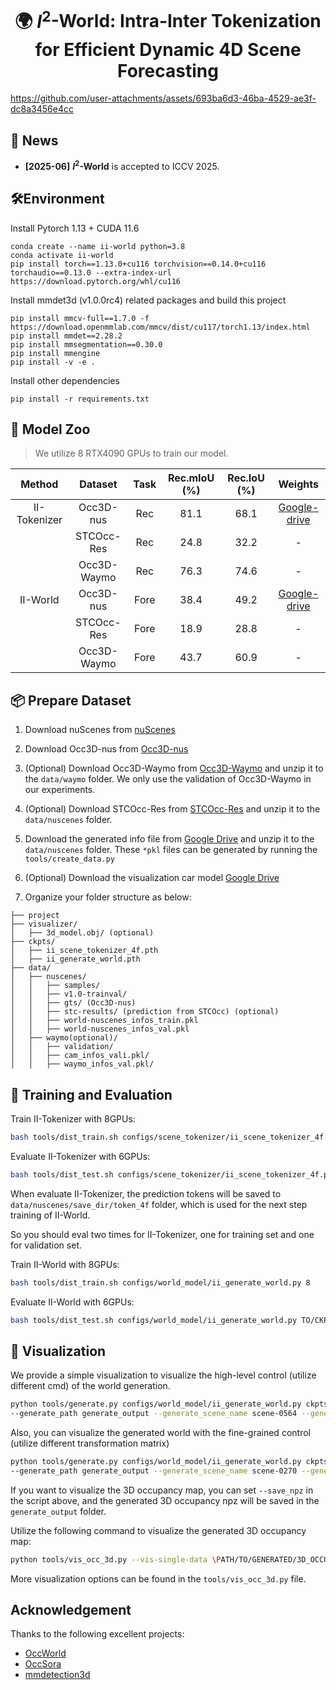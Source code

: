 <div align="center">

# 🌍 $I^2$-World: Intra-Inter Tokenization for Efficient Dynamic 4D Scene Forecasting 

</div>

https://github.com/user-attachments/assets/693ba6d3-46ba-4529-ae3f-dc8a3456e4cc

## 🚀 News

* **[2025-06]** **$I^2$-World** is accepted to ICCV 2025.


## 🛠️Environment

Install Pytorch 1.13 + CUDA 11.6

```setup
conda create --name ii-world python=3.8
conda activate ii-world
pip install torch==1.13.0+cu116 torchvision==0.14.0+cu116 torchaudio==0.13.0 --extra-index-url https://download.pytorch.org/whl/cu116
```

Install mmdet3d (v1.0.0rc4) related packages and build this project
```setup
pip install mmcv-full==1.7.0 -f https://download.openmmlab.com/mmcv/dist/cu117/torch1.13/index.html
pip install mmdet==2.28.2
pip install mmsegmentation==0.30.0
pip install mmengine
pip install -v -e .
```

Install other dependencies
```setup
pip install -r requirements.txt
```

## 🤗 Model Zoo

> We utilize 8 RTX4090 GPUs to train our model.

|    Method    |   Dataset   | Task | Rec.mIoU (%) | Rec.IoU (%) |                                                Weights                                                | 
|:------------:|:-----------:|:----:|:------------:|:-----------:|:-----------------------------------------------------------------------------------------------------:|
| II-Tokenizer |  Occ3D-nus  | Rec  |     81.1     |    68.1     | [Google-drive](https://drive.google.com/file/d/1JqFEtU4xbhfiOLWktS6n3PM1Q_CZXLO9/view?usp=drive_link) |
|              | STCOcc-Res  | Rec  |     24.8     |    32.2     |                                                   -                                                   |
|              | Occ3D-Waymo | Rec  |     76.3     |    74.6     |                                                   -                                                   |
|   II-World   |  Occ3D-nus  | Fore |     38.4     |    49.2     |  [Google-drive](https://drive.google.com/file/d/11qFkO-lpdFdfd443eospIRPii9QGSzFD/view?usp=sharing)   |
|              | STCOcc-Res  | Fore |     18.9     |    28.8     |                                                   -                                                   |
|              | Occ3D-Waymo | Fore |     43.7     |    60.9     |                                                   -                                                   |


## 📦 Prepare Dataset

1. Download nuScenes from [nuScenes](https://www.nuscenes.org/nuscenes) 

2. Download Occ3D-nus from [Occ3D-nus](https://drive.google.com/file/d/1kiXVNSEi3UrNERPMz_CfiJXKkgts_5dY/view?usp=drive_link)

3. (Optional) Download Occ3D-Waymo from [Occ3D-Waymo](https://drive.google.com/drive/folders/13WxRl9Zb_AshEwvD96Uwz8cHjRNrtfQk) and unzip it to the `data/waymo` folder. We only use the validation of Occ3D-Waymo in our experiments.

4. (Optional) Download STCOcc-Res from [STCOcc-Res](https://drive.google.com/file/d/1dXB9mtROLWChycBZlhYIf_JBLshXogBs/view?usp=drive_link) and unzip it to the `data/nuscenes` folder. 

5. Download the generated info file from [Google Drive](https://drive.google.com/drive/folders/1nXMyP9FueCuJ-1kFLvFbzvdnaUkwL1L6?usp=drive_link)
and unzip it to the `data/nuscenes` folder. These `*pkl` files can be generated by running the `tools/create_data.py`

6. (Optional) Download the visualization car model [Google Drive](https://drive.google.com/file/d/1Uds-14smeKPYJkLC_DhH9ajap_zawfdi/view?usp=drive_link)

7. Organize your folder structure as below:

```
├── project
├── visualizer/
│   ├── 3d_model.obj/ (optional)
├── ckpts/
│   ├── ii_scene_tokenizer_4f.pth
│   ├── ii_generate_world.pth
├── data/
│   ├── nuscenes/
│   │   ├── samples/ 
│   │   ├── v1.0-trainval/
│   │   ├── gts/ (Occ3D-nus)
│   │   ├── stc-results/ (prediction from STCOcc) (optional)
│   │   ├── world-nuscenes_infos_train.pkl
│   │   ├── world-nuscenes_infos_val.pkl
│   ├── waymo(optional)/
│   │   ├── validation/ 
│   │   ├── cam_infos_vali.pkl/ 
│   │   ├── waymo_infos_val.pkl/ 
```


## 🎇 Training and Evaluation

Train II-Tokenizer with 8GPUs:
```bash
bash tools/dist_train.sh configs/scene_tokenizer/ii_scene_tokenizer_4f.py 8
```

Evaluate II-Tokenizer with 6GPUs:
```bash
bash tools/dist_test.sh configs/scene_tokenizer/ii_scene_tokenizer_4f.py TO/CKPTS
```
When evaluate II-Tokenizer, the prediction tokens will be saved to `data/nuscenes/save_dir/token_4f` folder, which is used for the next step training of II-World.

So you should eval two times for II-Tokenizer, one for training set and one for validation set.

Train II-World with 8GPUs:
```bash
bash tools/dist_train.sh configs/world_model/ii_generate_world.py 8
```

Evaluate II-World with 6GPUs:
```bash
bash tools/dist_test.sh configs/world_model/ii_generate_world.py TO/CKPTS
```

## 🎥 Visualization

We provide a simple visualization to visualize the high-level control (utilize different cmd) of the world generation.
```bash
python tools/generate.py configs/world_model/ii_generate_world.py ckpts/ii_generate_world.pth \
--generate_path generate_output --generate_scene_name scene-0564 --generate_frame 12 --task_mode high-level-control
```
Also, you can visualize the generated world with the fine-grained control (utilize different transformation matrix) 
```bash
python tools/generate.py configs/world_model/ii_generate_world.py ckpts/ii_generate_world.pth \
--generate_path generate_output --generate_scene_name scene-0270 --generate_frame 12 --task_mode generate
```
If you want to visualize the 3D occupancy map, you can set `--save_npz` in the script above, and the generated 3D occupancy npz will be saved in the `generate_output` folder.

Utilize the following command to visualize the generated 3D occupancy map:
```bash
python tools/vis_occ_3d.py --vis-single-data \PATH/TO/GENERATED/3D_OCCUPANCY.npz --vis-path demo_output
```
More visualization options can be found in the `tools/vis_occ_3d.py` file.

## Acknowledgement

Thanks to the following excellent projects:

- [OccWorld](https://github.com/wzzheng/OccWorld)
- [OccSora](https://github.com/wzzheng/OccSora)
- [mmdetection3d](https://github.com/open-mmlab/mmdetection3d)